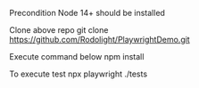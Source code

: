 Precondition
Node 14+ should be installed

Clone above repo
git clone https://github.com/Rodolight/PlaywrightDemo.git

Execute command below
npm install

To execute test
npx playwright ./tests
